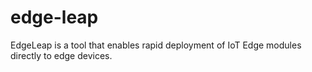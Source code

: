 # edge-leap
EdgeLeap is a tool that enables rapid deployment of IoT Edge modules directly to edge devices.
